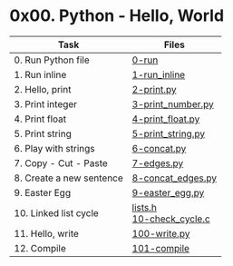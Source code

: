 # 0x00. Python - Hello, World

|Task|Files|
|----|-----|
|0. Run Python file|[0-run](./0-run)|
|1. Run inline|[1-run_inline](./1-run_inline)|
|2. Hello, print|[2-print.py](./2-print.py)|
|3. Print integer|[3-print_number.py](./3-print_number.py)|
|4. Print float|[4-print_float.py](./4-print_float.py)|
|5. Print string|[5-print_string.py](./5-print_string.py)|
|6. Play with strings|[6-concat.py](./6-concat.py)|
|7. Copy - Cut - Paste|[7-edges.py](./7-edges.py)|
|8. Create a new sentence|[8-concat_edges.py](./8-concat_edges.py)|
|9. Easter Egg|[9-easter_egg.py](./9-easter_egg.py)|
|10. Linked list cycle|[lists.h](./lists.h)<br>[10-check_cycle.c](./10-check_cycle.c)|
|11. Hello, write|[100-write.py](./100-write.py)|
|12. Compile|[101-compile](./101-compile)|

